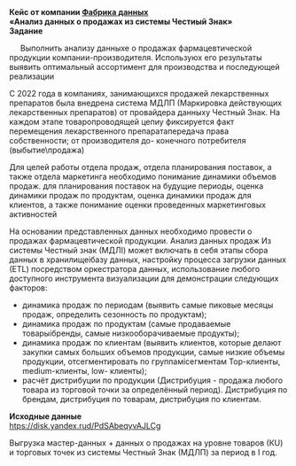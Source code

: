 <b>
Кейс от компании <u>Фабрика данных</u>
<br>«Анализ данных о продажах из системы Честиый Знак»
<br>Задание
</b>
<p  style="text-indent: 20px;">  Выполнить анализу данныхе о продажах фармацевтической продукции
компании-производителя. Используюх его результаты выявить оптимальный
ассортимент для производства и последующей реализации
  
  С 2022 года в компаниях, занимающихся продажей лекарственных препаратов
была внедрена система МДЛП (Маркировка действующих лекарственных
препаратов) от провайдера данныху Честный Знак. На каждом этапе
товаропроводящей цепиу фиксируется факт перемещения лекарственного
препаратапередача права собственности; от производителя до- конечного
потребителя (выбытие\продажа)
  
  Для целей работы отдела продаж, отдела планирования поставок, а также
отдела маркетинга необходимо понимание динамики объемов продаж. для
планирования поставок на будущие периоды, оценка динамики продаж по
продуктам, оценка динамики продаж для клиентов, а также понимание оценки
проведенных маркетинговых активностей
  
  На основании представленных данных необходимо провести о продажах
фармацевтической продукции. Анализ данных продаж Из системы Честный знак
(МДЛІ) может включать в себя этапы сбора данных в хранилищеібазу данных,
настройку процесса загрузки данных (ЕТL) посредством оркестратора данных,
использование любого доступного инструмента визуализации для демонстрации
следующих факторов:
<ul>
<li>динамика продаж по периодам (выявить самые пиковые месяцы продаж,
определить сезонность по продуктам);
<li>динамика продаж по продуктам (самые продаваемые товарыібренды, самые
низкооборачиваемые продукты);
<li>динамика продаж по клиентам (выявить клиентов, которые делают закупки
самых больших объемов продукции, самые низкие объемы продукции,
отсегментировать по группамісегментам Тор-клиенты, medium-клиенты, low-
клиенты);
<li>расчёт дистрибуции по продукции (Дистрибуция - продажа любого товара из
торговой точки за определённый период). Дистрибуция по брендам, дистрибуция
по товарам, дистрибуция по клиентам.
</ul>

<b>Исходные данные</b>
<br>[htps://disk.yandex.rud/PdSAbeqyvAJLCg](https://disk.yandex.rud/PdSAbeqyvAJLCg)
  
  Выгрузка мастер-данных + данных о продажах на уровне товаров (КU) и
торговых точек из системы Честный Знак (МДЛП) за период в І год.
</p>
